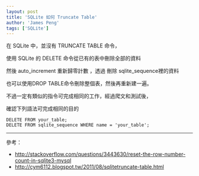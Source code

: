 ```yaml
---
layout: post
title: 'SQLite 如何 Truncate Table'
author: 'James Peng'
tags: ['SQLite']
---
```


在 SQLite 中，並沒有 TRUNCATE TABLE 命令，


使用 SQLite 的 DELETE 命令從已有的表中刪除全部的資料

然後 auto_increment 重新歸零計數 ，透過 刪除 sqlite_sequence裡的資料

也可以使用DROP TABLE命令刪除整個表，然後再重新建一遍。


不過一定有類似的指令可完成相同的工作，經過爬文和測試後，

確認下列語法可完成相同的目的

~~~text
DELETE FROM your_table;    
DELETE FROM sqlite_sequence WHERE name = 'your_table';
~~~


----------

參考：

- http://stackoverflow.com/questions/3443630/reset-the-row-number-count-in-sqlite3-mysql
- http://cym6112.blogspot.tw/2011/08/sqlitetruncate-table.html
